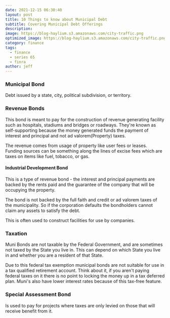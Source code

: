 ```yaml
---
date: 2021-12-15 06:30:40
layout: post
title: 10 Things to know about Municipal Debt
subtitle: Covering Municipal Debt Offerings
description: 
image: https://blog-haylium.s3.amazonaws.com/city-traffic.png
optimized_image: https://blog-haylium.s3.amazonaws.com/city-traffic.png
category: finance
tags:
  - finance
  - series 65
  - finra
author: jeff
---
```

### Municipal Bond
Debt issued by a state, city, political subdivision, or territory.

### Revenue Bonds
This bond is meant to pay for the construction of revenue generating facility such as hospitals, stadiums and bridges or roadways. They're known as self-supporting because the money generated funds the payment of interest and principal and not ad valorem(Property) taxes. 

The revenue comes from usage of property like user fees or leases. Funding sources can be something along the lines of excise fees which are taxes on items like fuel, tobacco, or gas.
#### Industrial Development Bond
This is a type of revenue bond - the interest and principal payments are backed by the rents paid and the guarantee
of the company that will be occupying the property. 

The bond is not backed by the full faith and credit or ad valorem taxes of the municipality. So if the corporation defaults the bondholders cannot claim any assets to satisfy the debt.

This is often used to construct facilities for use by companies.

### Taxation 
Muni Bonds are not taxable by the Federal Government, and are sometimes not taxed by the State you live in. This can depend on which State you live in and whether you are a resident of that State.

Due to this federal tax exemption municipal bonds are not suitable for use in a tax qualified retirement account. Think about it, if you aren't paying federal taxes on it there is no point to locking the money up in a tax deferred plan. Muni's also have lower interest rates because of this tax-free feature.

### Special Assessment Bond
Is used to pay for projects where taxes are only levied on those that will receive benefit from it.  


